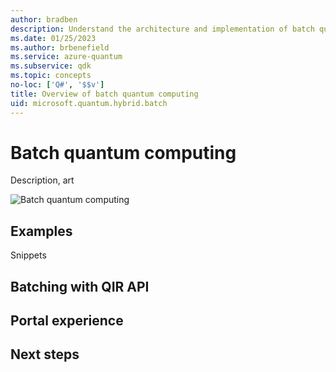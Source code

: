 ```yaml
---
author: bradben
description: Understand the architecture and implementation of batch quantum computing.
ms.date: 01/25/2023
ms.author: brbenefield
ms.service: azure-quantum
ms.subservice: qdk
ms.topic: concepts
no-loc: ['Q#', '$$v']
title: Overview of batch quantum computing
uid: microsoft.quantum.hybrid.batch
---
```


# Batch quantum computing

Description, art

![Batch quantum computing](~/media/hybrid/batch.png)

## Examples

Snippets

## Batching with QIR API

## Portal experience

## Next steps




